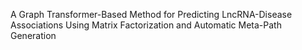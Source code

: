A Graph Transformer-Based Method for Predicting LncRNA-Disease Associations Using Matrix Factorization and Automatic Meta-Path Generation
